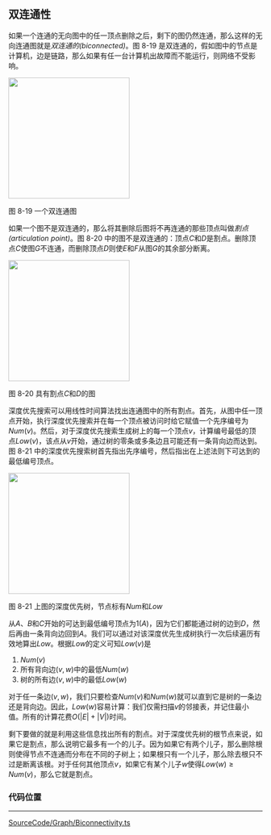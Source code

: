 <!-- @format -->

## 双连通性

如果一个连通的无向图中的任一顶点删除之后，剩下的图仍然连通，那么这样的无向连通图就是*双连通的(biconnected)*。图 8-19 是双连通的，假如图中的节点是计算机，边是链路，那么如果有任一台计算机出故障而不能运行，则网络不受影响。

<image height="240"  src="../../../Assets/Images/ch8/8-19.png"/>

图 8-19 一个双连通图

如果一个图不是双连通的，那么将其删除后图将不再连通的那些顶点叫做*割点(articulation point)*。图 8-20 中的图不是双连通的：顶点$C$和$D$是割点。删除顶点$C$使图$G$不连通，而删除顶点$D$则使$E$和$F$从图$G$的其余部分断离。

<image height="240"  src="../../../Assets/Images/ch8/8-20.png"/>

图 8-20 具有割点$C$和$D$的图

深度优先搜索可以用线性时间算法找出连通图中的所有割点。首先，从图中任一顶点开始，执行深度优先搜索并在每一个顶点被访问时给它赋值一个先序编号为$Num(v)$。然后，对于深度优先搜索生成树上的每一个顶点$v$，计算编号最低的顶点$Low(v)$，该点从$v$开始，通过树的零条或多条边且可能还有一条背向边而达到。图 8-21 中的深度优先搜索树首先指出先序编号，然后指出在上述法则下可达到的最低编号顶点。

<image height="240"  src="../../../Assets/Images/ch8/8-21.png"/>

图 8-21 上图的深度优先树，节点标有$Num$和$Low$

从$A$、$B$和$C$开始的可达到最低编号顶点为$1(A)$，因为它们都能通过树的边到$D$，然后再由一条背向边回到$A$。我们可以通过对该深度优先生成树执行一次后续遍历有效地算出$Low$。根据$Low$的定义可知$Low(v)$是

1. $Num(v)$
2. 所有背向边$(v,w)$中的最低$Num(w)$
3. 树的所有边$(v,w)$中的最低$Low(w)$

对于任一条边$(v,w)$，我们只要检查$Num(v)$和$Num(w)$就可以直到它是树的一条边还是背向边。因此，$Low(w)$容易计算：我们仅需扫描$v$的邻接表，并记住最小值。所有的计算花费$O(|E|+|V|)$时间。

剩下要做的就是利用这些信息找出所有的割点。对于深度优先树的根节点来说，如果它是割点，那么说明它最多有一个的儿子。因为如果它有两个儿子，那么删除根则使得节点不连通而分布在不同的子树上；如果根只有一个儿子，那么除去根只不过是断离该根。对于任何其他顶点$v$，如果它有某个儿子$w$使得$Low(w) \geq Num(v)$，那么它就是割点。

### 代码位置

---

[SourceCode/Graph/Biconnectivity.ts](../../../../SourceCode/Graph/Biconnectivity.ts)
